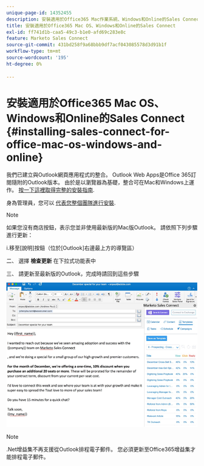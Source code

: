 ```yaml
---
unique-page-id: 14352455
description: 安裝適用於Office365 Mac作業系統、Windows和Online的Sales Connect - Marketo檔案 — 產品檔案
title: 安裝適用於Office365 Mac OS、Windows和Online的Sales Connect
exl-id: ff741d1b-caa5-49c3-b1e0-afd69c283e8c
feature: Marketo Sales Connect
source-git-commit: 431bd258f9a68bbb9df7acf043085578d3d91b1f
workflow-type: tm+mt
source-wordcount: '195'
ht-degree: 0%

---
```


# 安裝適用於Office365 Mac OS、Windows和Online的Sales Connect {#installing-sales-connect-for-office-mac-os-windows-and-online}

我們已建立與Outlook網頁應用程式的整合。 Outlook Web Apps是Office 365訂閱隨附的Outlook版本。 由於是以瀏覽器為基礎，整合可在Mac和Windows上運作。 [按一下這裡取得完整的安裝指南](https://s3.amazonaws.com/tout-user-store/outlook-mac/assets/install_tout_add-in_outlook_mac.pdf).

身為管理員，您可以 [代表您整個團隊進行安裝](https://docs.microsoft.com/en-us/office365/admin/manage/manage-deployment-of-add-ins?view=o365-worldwide).

>[!NOTE]
>
>如果您沒有商店按鈕，表示您並非使用最新版的Mac版Outlook。 請依照下列步驟進行更新：
>
>i.移至[說明]按鈕（位於[Outlook]右邊最上方的導覽區）
>
>二、 選擇 **檢查更新** 在下拉式功能表中
>
>三、 請更新至最新版的Outlook，完成時請回到這些步驟

![](assets/one.png)

>[!NOTE]
>
>.Net增益集不再支援從Outlook排程電子郵件。 您必須更新至Office365增益集才能排程電子郵件。
